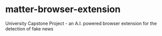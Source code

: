 # matter-browser-extension
University Capstone Project - an A.I. powered browser extension for the detection of fake news
